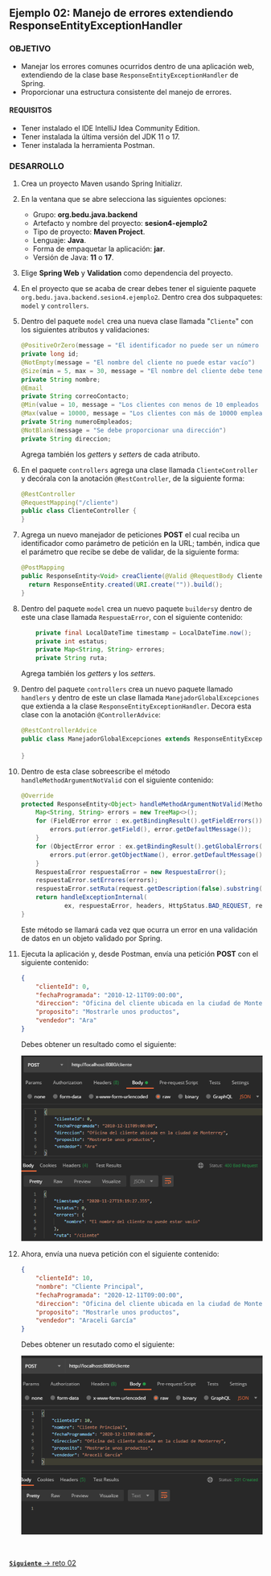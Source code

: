 ## Ejemplo 02: Manejo de errores extendiendo ResponseEntityExceptionHandler 


### OBJETIVO
- Manejar los errores comunes ocurridos dentro de una aplicación web, extendiendo de la clase base `ResponseEntityExceptionHandler` de Spring.
- Proporcionar una estructura consistente del manejo de errores.


#### REQUISITOS
- Tener instalado el IDE IntelliJ Idea Community Edition.
- Tener instalada la última versión del JDK 11 o 17.
- Tener instalada la herramienta Postman.


### DESARROLLO

1. Crea un proyecto Maven usando Spring Initializr.

2. En la ventana que se abre selecciona las siguientes opciones:

    - Grupo: **org.bedu.java.backend**
    - Artefacto y nombre del proyecto: **sesion4-ejemplo2**
    - Tipo de proyecto: **Maven Project**.
    - Lenguaje: **Java**.
    - Forma de empaquetar la aplicación: **jar**.
    - Versión de Java: **11** o **17**.

3. Elige **Spring Web** y **Validation** como dependencia del proyecto.

4. En el proyecto que se acaba de crear debes tener el siguiente paquete `org.bedu.java.backend.sesion4.ejemplo2`. Dentro crea dos subpaquetes: `model` y `controllers`.

6. Dentro del paquete `model` crea una nueva clase llamada "`Cliente`" con los siguientes atributos y validaciones:

    ```java
    @PositiveOrZero(message = "El identificador no puede ser un número negativo")
    private long id;
    @NotEmpty(message = "El nombre del cliente no puede estar vacío")
    @Size(min = 5, max = 30, message = "El nombre del cliente debe tener al menos 5 letras y ser menor a 30")
    private String nombre;
    @Email
    private String correoContacto;
    @Min(value = 10, message = "Los clientes con menos de 10 empleados no son válidos")
    @Max(value = 10000, message = "Los clientes con más de 10000 empleados no son válidos")
    private String numeroEmpleados;
    @NotBlank(message = "Se debe proporcionar una dirección")
    private String direccion;
    ```

    Agrega también los *getter*s y *setter*s de cada atributo.

7. En el paquete `controllers` agrega una clase llamada `ClienteController` y decórala con la anotación `@RestController`, de la siguiente forma:

    ```java
    @RestController
    @RequestMapping("/cliente")
    public class ClienteController {
    }
    ```

8. Agrega un nuevo manejador de peticiones **POST** el cual reciba un identificador como parámetro de petición en la URL; tambén, indica que el parámetro que recibe se debe de validar, de la siguiente forma:

    ```java
    @PostMapping
    public ResponseEntity<Void> creaCliente(@Valid @RequestBody Cliente cliente){
      return ResponseEntity.created(URI.create("")).build();
    }
    ```

9. Dentro del paquete `model` crea un nuevo paquete `builders`y dentro de este una clase llamada `RespuestaError`, con el siguiente contenido:

    ```java
        private final LocalDateTime timestamp = LocalDateTime.now();
        private int estatus;
        private Map<String, String> errores;
        private String ruta;
    ```

    Agrega también los *getter*s y los *setter*s.

10. Dentro del paquete `controllers` crea un nuevo paquete llamado `handlers` y dentro de este un clase llamada `ManejadorGlobalExcepciones` que extienda a la clase `ResponseEntityExceptionHandler`. Decora esta clase con la anotación `@ControllerAdvice`:

    ```java
    @RestControllerAdvice
    public class ManejadorGlobalExcepciones extends ResponseEntityExceptionHandler {
    
    }
    ```

11. Dentro de esta clase sobreescribe el método `handleMethodArgumentNotValid` con el siguiente contenido:

    ```java
    @Override
    protected ResponseEntity<Object> handleMethodArgumentNotValid(MethodArgumentNotValidException ex, HttpHeaders headers, HttpStatus status, WebRequest request) {
        Map<String, String> errors = new TreeMap<>();
        for (FieldError error : ex.getBindingResult().getFieldErrors()) {
            errors.put(error.getField(), error.getDefaultMessage());
        }
        for (ObjectError error : ex.getBindingResult().getGlobalErrors()) {
            errors.put(error.getObjectName(), error.getDefaultMessage());
        }
        RespuestaError respuestaError = new RespuestaError();
        respuestaError.setErrores(errors);
        respuestaError.setRuta(request.getDescription(false).substring(4));
        return handleExceptionInternal(
                ex, respuestaError, headers, HttpStatus.BAD_REQUEST, request);
    }
    ```

    Este método se llamará cada vez que ocurra un error en una validación de datos en un objeto validado por Spring.


12. Ejecuta la aplicación y, desde Postman, envía una petición **POST** con el siguiente contenido:

    ```json
    {
        "clienteId": 0,
        "fechaProgramada": "2010-12-11T09:00:00",
        "direccion": "Oficina del cliente ubicada en la ciudad de Monterrey",
        "proposito": "Mostrarle unos productos",
        "vendedor": "Ara"
    }
    ```

    Debes obtener un resultado como el siguiente:

    ![imagen](img/img_01.png)

13. Ahora, envía una nueva petición con el siguiente contenido:

    ```json
    {
        "clienteId": 10,
        "nombre": "Cliente Principal",
        "fechaProgramada": "2020-12-11T09:00:00",
        "direccion": "Oficina del cliente ubicada en la ciudad de Monterrey",
        "proposito": "Mostrarle unos productos",
        "vendedor": "Araceli García"
    }
    ```

    Debes obtener un resutado como el siguiente:


    ![imagen](img/img_02.png)


<br>

[**`Siguiente`** -> reto 02](../Reto-02/)